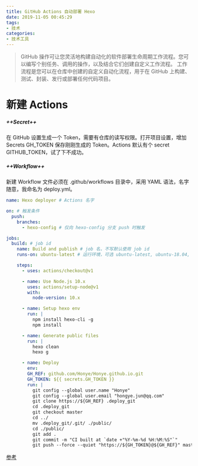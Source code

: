 ```yaml
---
title: GitHub Actions 自动部署 Hexo
date: 2019-11-05 00:45:29
tags: 
- 技术
categories:
- 技术工具  
---
```


> GitHub 操作可让您灵活地构建自动化的软件部署生命周期工作流程。您可以编写个别任务、调用的操作，以及结合它们创建自定义工作流程。 工作流程是您可以在仓库中创建的自定义自动化流程，用于在 GitHub 上构建、测试、封装、发行或部署任何代码项目。


# 新建 Actions

##### ++Secret++
在 GitHub 设置生成一个 Token，需要有仓库的读写权限。打开项目设置，增加 Secrets GH_TOKEN 保存刚刚生成的 Token。Actions 默认有个 secret GITHUB_TOKEN，试了下不成功。


##### ++Workflow++
新建 Workflow 文件必须在 .github/workflows 目录中，采用 YAML 语法，名字随意，我命名为 deploy.yml。

```yaml
name: Hexo deployer # Actions 名字

on: # 触发条件
  push:
    branches:
      - hexo-config # 仅向 hexo-config 分支 push 时触发

jobs:
  build: # job id
    name: Build and publish # job 名，不写默认使用 job id
    runs-on: ubuntu-latest # 运行环境，可选 ubuntu-latest, ubuntu-18.04, ubuntu-16.04, windows-latest, windows-2019, windows-2016, macOS-latest, macOS-10.14

    steps:
      - uses: actions/checkout@v1

      - name: Use Node.js 10.x
        uses: actions/setup-node@v1
        with:
          node-version: 10.x

      - name: Setup hexo env
        run: |
          npm install hexo-cli -g
          npm install

      - name: Generate public files
        run: |
          hexo clean
          hexo g  

      - name: Deploy
        env:
        GH_REF: github.com/Honye/Honye.github.io.git
        GH_TOKEN: ${{ secrets.GH_TOKEN }}
        run: |
          git config --global user.name "Honye"
          git config --global user.email "hongye.jun@qq.com"
          git clone https://${GH_REF} .deploy_git
          cd .deploy_git
          git checkout master
          cd ../
          mv .deploy_git/.git/ ./public/
          cd ./public/
          git add .
          git commit -m "CI built at `date +"%Y-%m-%d %H:%M:%S"`"
          git push --force --quiet "https://${GH_TOKEN}@${GH_REF}" master:master
```


[参考](https://honye.github.io/posts/eaaf4b45.html)